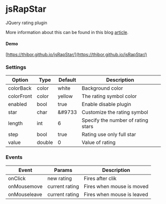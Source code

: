 # jsRapStar
JQuery rating plugin

More information about this can be found in this blog <a href="https://www.jqueryscript.net/other/Fractional-Star-Rating-jsRapStar.html">article</a>.

#### Demo

[https://thibor.github.io/jsRapStar/](https://thibor.github.io/jsRapStar/) 

### Settings

Option | Type | Default | Description
------ | ---- | ------- | -----------
colorBack | color | white | Background color
colorFront | color | yellow | The rating symbol color
enabled | bool | true | Enable disable plugin
star | char | &#9733 | Customize the rating symbol
length | int | 6 | Specify the number of rating stars
step | bool | true | Rating use only full star
value | double | 0 | Value of rating

### Events

Event | Params | Description
------ | ---- | -------
onClick | new rating | Fires after clik
onMousemove | current rating  | Fires when mouse is moved
onMouseleave | current rating | Fires when mouse is leaved

